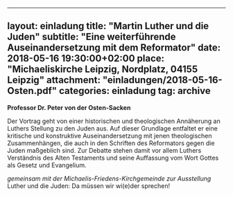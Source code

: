 
---
layout:     einladung
title:      "Martin Luther und die Juden"
subtitle:   "Eine weiterführende Auseinandersetzung mit dem Reformator"
date:       2018-05-16 19:30:00+02:00
place:      "Michaeliskirche Leipzig, Nordplatz, 04155 Leipzig"
attachment: "einladungen/2018-05-16-Osten.pdf"
categories: einladung
tag: archive
---

**Professor Dr. Peter von der Osten-Sacken**

Der Vortrag geht von einer historischen und theologischen Annäherung an Luthers Stellung zu den Juden aus. Auf dieser Grundlage entfaltet er eine kritische und konstruktive Auseinandersetzung mit jenen theologischen Zusammenhängen, die auch in den Schriften des Reformators gegen die Juden maßgeblich sind. Zur Debatte stehen damit vor allem Luthers Verständnis des Alten Testaments und seine Auffassung vom Wort Gottes als Gesetz und Evangelium.

*gemeinsam mit der Michaelis-Friedens-Kirchgemeinde
zur Ausstellung*
Luther und die Juden:
Da müssen wir wi(e)der sprechen!
